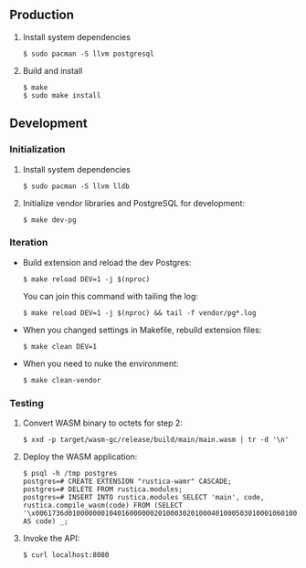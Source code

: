 ## Production

1. Install system dependencies

    ```
    $ sudo pacman -S llvm postgresql
    ```

2. Build and install

    ```
    $ make
    $ sudo make install
    ```

## Development

### Initialization

1. Install system dependencies

    ```
    $ sudo pacman -S llvm lldb
    ```

2. Initialize vendor libraries and PostgreSQL for development:

    ```
    $ make dev-pg
    ```

### Iteration

* Build extension and reload the dev Postgres:

    ```
    $ make reload DEV=1 -j $(nproc)
    ```

    You can join this command with tailing the log:

    ```
    $ make reload DEV=1 -j $(nproc) && tail -f vendor/pg*.log
    ```

* When you changed settings in Makefile, rebuild extension files:

    ```
    $ make clean DEV=1
    ```

* When you need to nuke the environment:

    ```
    $ make clean-vendor
    ```

### Testing

1. Convert WASM binary to octets for step 2:

    ```
    $ xxd -p target/wasm-gc/release/build/main/main.wasm | tr -d '\n'
    ```

2. Deploy the WASM application:

    ```
    $ psql -h /tmp postgres
    postgres=# CREATE EXTENSION "rustica-wamr" CASCADE;
    postgres=# DELETE FROM rustica.modules;
    postgres=# INSERT INTO rustica.modules SELECT 'main', code, rustica.compile_wasm(code) FROM (SELECT '\x0061736d01000000010401600000020100030201000401000503010001060100070a01065f737461727400000901000c01000a040102000b0b0100'::bytea AS code) _;
    ```

3. Invoke the API:

    ```
    $ curl localhost:8080
    ```
